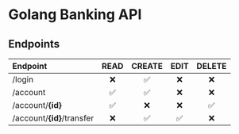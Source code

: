 # Golang Banking API

## Endpoints

| Endpoint | READ | CREATE | EDIT | DELETE |
| :---     |:----:|:------:|:----:|:------:|
| /login | ❌ | ✅ | ❌ | ❌ |
| /account | ✅ | ✅ | ❌ | ❌ |
| /account/**{id}** | ✅ | ❌ | ❌ | ✅ |
| /account/**{id}**/transfer | ❌ | ✅ | ✅ | ❌ |
